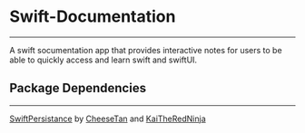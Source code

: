 # Swift-Documentation
---
A swift socumentation app that provides interactive notes for users to be able to quickly access and learn swift and swiftUI.

## Package Dependencies
---
[SwiftPersistance](https://github.com/cheesetan/SwiftPersistence) by [CheeseTan](https://github.com/cheesetan) and [KaiTheRedNinja](https://github.com/KaiTheRedNinja)




